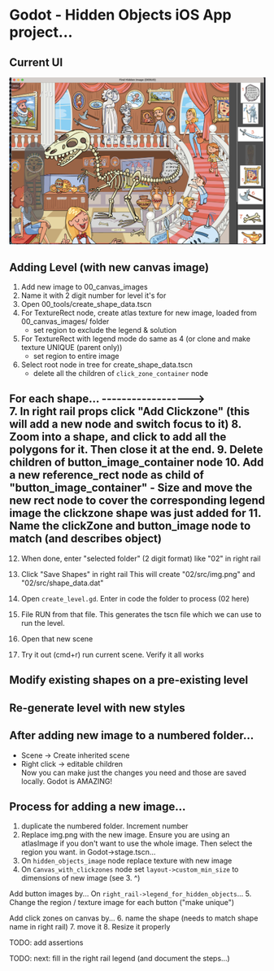 # Godot - Hidden Objects iOS App project...

## Current UI
![Screenshot of app](./screenshot.png?raw=true "Title")


## Adding Level (with new canvas image)
1. Add new image to 00_canvas_images
2. Name it with 2 digit number for level it's for
3. Open 00_tools/create_shape_data.tscn
4. For TextureRect node, create atlas texture for new image, loaded from 00_canvas_images/ folder
	- set region to exclude the legend & solution
5. For TextureRect with legend mode do same as 4 (or clone and make texture UNIQUE (parent only))
	- set region to entire image
6. Select root node in tree for create_shape_data.tscn
	- delete all the children of `click_zone_container` node
	
For each shape... ------------------>	
7. In right rail props click "Add Clickzone" (this will add a new node and switch focus to it)
8. Zoom into a shape, and click to add all the polygons for it. Then close it at the end.
9. Delete children of button_image_container node
10. Add a new reference_rect node as child of "button_image_container"
	- Size and move the new rect node to cover the corresponding legend image the clickzone shape was just added for
11. Name the clickZone and button_image	node to match (and describes object)
------------

12. When done, enter "selected folder" (2 digit format) like "02" in right rail
13. Click "Save Shapes" in right rail
This will create "02/src/img.png" and "02/src/shape_data.dat"

14. Open `create_level.gd`. Enter in code the folder to process (02 here)
15. File RUN from that file.
This generates the tscn file which we can use to run the level.
16. Open that new scene
17. Try it out (cmd+r) run current scene.
Verify it all works



## Modify existing shapes on a pre-existing level

## Re-generate level with new styles

## After adding new image to a numbered folder...
* Scene -> Create inherited scene
* Right click -> editable children  
Now you can make just the changes you need and those are saved locally.
Godot is AMAZING!

## Process for adding a new image...
1. duplicate the numbered folder. Increment number
2. Replace img.png with the new image. Ensure you are using an atlasImage if you don't want to use the whole image. Then select the region you want.
in Godot->stage.tscn...
3. On `hidden_objects_image` node replace texture with new image
4. On `Canvas_with_clickzones` node set `layout->custom_min_size` to dimensions of new image (see 3. ^) 


Add button images by...
On `right_rail->legend_for_hidden_objects`...
5. Change the region / texture image for each button ("make unique")
 

Add click zones on canvas by...
6. name the shape (needs to match shape name in right rail)
7. move it
8. Resize it properly


TODO: add assertions 

TODO: next: fill in the right rail legend (and document the steps...)
